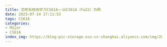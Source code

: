 ```yaml
---
title: 怎样系统地学习CS61A——以CS61A（Fa22）为例
date: 2023-07-14 17:11:53
tags: CS61A
categories:
- Major
- CS61A
index_img: https://blog-pic-storage.oss-cn-shanghai.aliyuncs.com/img/202307091514452.png
---
```


